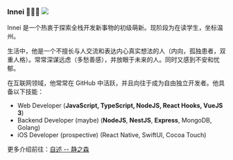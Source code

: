 ### Innei 🧑🏻‍💻 ![](https://visitor-badge.laobi.icu/badge?page_id=Innei.readme)

Innei 是一个热衷于探索全栈开发新事物的初级萌新。现阶段为在读学生，坐标温州。

生活中，他是一个不擅长与人交流和表达内心真实想法的人（内向，孤独患者，双重人格）。常常深谋远虑（多愁善感），并放眼于未来的人。同时又感到不安和忧郁。

在互联网领域，他常常在 GitHub 中活跃，并且向往于成为自由独立开发者。他具备以下技能：

- Web Developer (**JavaScript, TypeScript, NodeJS, React Hooks, VueJS 3**)
- Backend Developer (maybe) (**NodeJS**, **NestJS**, **Express**, MongoDB, Golang)
- iOS Developer (prospective) (React Native, SwiftUI, Cocoa Touch)

更多介绍前往：[自述 -- 静之森](https://innei.ren/about)

